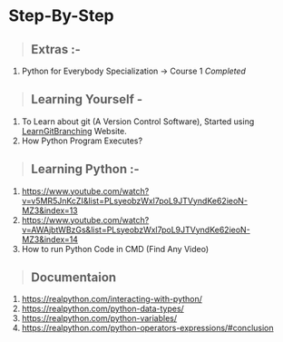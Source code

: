 # Step-By-Step

> ## Extras :-
1. Python for Everybody Specialization -> Course 1 *Completed*

> ## Learning Yourself -
1. To Learn about git (A Version Control Software), Started using [LearnGitBranching](https://learngitbranching.js.org/) Website.
2. How Python Program Executes?

> ## Learning Python :-
1. https://www.youtube.com/watch?v=v5MR5JnKcZI&list=PLsyeobzWxl7poL9JTVyndKe62ieoN-MZ3&index=13
2. https://www.youtube.com/watch?v=AWAjbtWBzGs&list=PLsyeobzWxl7poL9JTVyndKe62ieoN-MZ3&index=14
3. How to run Python Code in CMD (Find Any Video)

> ## Documentaion
1. https://realpython.com/interacting-with-python/
2. https://realpython.com/python-data-types/
3. https://realpython.com/python-variables/
4. https://realpython.com/python-operators-expressions/#conclusion
